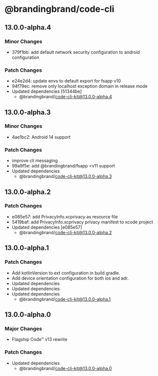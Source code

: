# @brandingbrand/code-cli

## 13.0.0-alpha.4

### Minor Changes

- 379f1bb: add default network security configuration to android configuration

### Patch Changes

- e24e2d4: update envs to default export for fsapp v10
- 94f79ec: remove only localhost exception domain in release mode
- Updated dependencies [51344be]
  - @brandingbrand/code-cli-kit@13.0.0-alpha.4

## 13.0.0-alpha.3

### Minor Changes

- 4ae1bc2: Android 14 support

### Patch Changes

- improve cli messaging
- 99a9f5e: add @brandingbrand/fsapp <v11 support
- Updated dependencies
  - @brandingbrand/code-cli-kit@13.0.0-alpha.3

## 13.0.0-alpha.2

### Patch Changes

- e085e57: add PrivacyInfo.xcprivacy as resource file
- 5419baf: add PrivacyInfo.xcprivacy privacy manifest to xcode project
- Updated dependencies [e085e57]
  - @brandingbrand/code-cli-kit@13.0.0-alpha.2

## 13.0.0-alpha.1

### Patch Changes

- Add kotlinVersion to ext configuration in build.gradle.
- Add device orientation configuration for both ios and adr.
- Updated dependencies
- Updated dependencies
- Updated dependencies
  - @brandingbrand/code-cli-kit@13.0.0-alpha.1

## 13.0.0-alpha.0

### Major Changes

- Flagship Code™ v13 rewrite

### Patch Changes

- Updated dependencies
  - @brandingbrand/code-cli-kit@13.0.0-alpha.0
